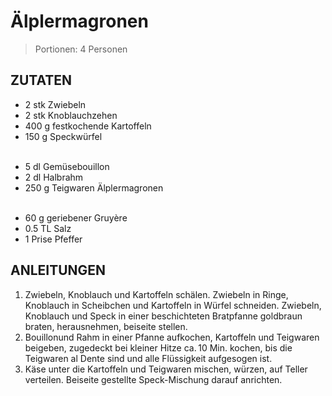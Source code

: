 # Älplermagronen

> Portionen: 4 Personen

## ZUTATEN

* 2 stk Zwiebeln
* 2 stk Knoblauchzehen
* 400 g festkochende Kartoffeln
* 150 g Speckwürfel 
<br/><br/>

- 5 dl Gemüsebouillon
- 2 dl Halbrahm
- 250 g Teigwaren Älplermagronen
<br/><br/>

* 60 g geriebener Gruyère
* 0.5 TL Salz
* 1 Prise Pfeffer


## ANLEITUNGEN

1. Zwiebeln, Knoblauch und Kartoffeln schälen. Zwiebeln in Ringe, Knoblauch in Scheibchen und Kartoffeln in Würfel schneiden. Zwiebeln, Knoblauch und Speck in einer beschichteten Bratpfanne goldbraun braten, herausnehmen, beiseite stellen.
2. Bouillonund Rahm in einer Pfanne aufkochen, Kartoffeln und Teigwaren beigeben, zugedeckt bei kleiner Hitze ca. 10 Min. kochen, bis die Teigwaren al Dente sind und alle Flüssigkeit aufgesogen ist.
3. Käse unter die Kartoffeln und Teigwaren mischen, würzen, auf Teller verteilen. Beiseite gestellte Speck-Mischung darauf anrichten.
